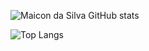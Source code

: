 
![Maicon da Silva GitHub stats](https://github-readme-stats.vercel.app/api?username=maiconda&show_icons=true&theme=highcontrast)

![Top Langs](https://github-readme-stats.vercel.app/api/top-langs/?username=maiconda&theme=highcontrast)
